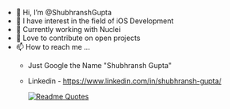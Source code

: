 - 👋 Hi, I’m @ShubhranshGupta
- 👀 I have interest in the field of iOS Development
- 🌱 Currently working with Nuclei
- 💞️ Love to contribute on open projects
- 📫 How to reach me ...
  - Just Google the Name "Shubhransh Gupta"
  - Linkedin - https://www.linkedin.com/in/shubhransh-gupta/


      [![Readme Quotes](https://quotes-github-readme.vercel.app/api)](https://github.com/piyushsuthar/github-readme-quotes)
<!---
ShubhranshGupta/ShubhranshGupta is a ✨ special ✨ repository because its `README.md` (this file) appears on your GitHub profile.
You can click the Preview link to take a look at your changes.
--->
